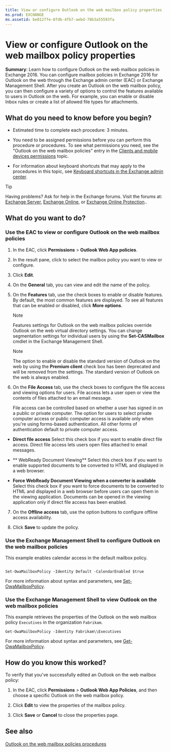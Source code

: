 ```yaml
---
title: View or configure Outlook on the web mailbox policy properties
ms.prod: EXCHANGE
ms.assetid: be012ffe-8fdb-4fb7-aebd-78b3a55593fa
---
```



# View or configure Outlook on the web mailbox policy properties
 **Summary**: Learn how to configure Outlook on the web mailbox policies in Exchange 2016.
You can configure mailbox policies in Exchange 2016 for Outlook on the web through the Exchange admin center (EAC) or Exchange Management Shell. After you create an Outlook on the web mailbox policy, you can then configure a variety of options to control the features available to users in Outlook on the web. For example, you can enable or disable Inbox rules or create a list of allowed file types for attachments.
  
    
    


## What do you need to know before you begin?


- Estimated time to complete each procedure: 3 minutes.
    
  
- You need to be assigned permissions before you can perform this procedure or procedures. To see what permissions you need, see the "Outlook on the web mailbox policies" entry in the  [Clients and mobile devices permissions](clients-and-mobile-devices-permissions.md) topic.
    
  
- For information about keyboard shortcuts that may apply to the procedures in this topic, see  [Keyboard shortcuts in the Exchange admin center](keyboard-shortcuts-in-the-exchange-admin-center.md).
    
  

> [!TIP]
> Having problems? Ask for help in the Exchange forums. Visit the forums at:  [Exchange Server](https://go.microsoft.com/fwlink/p/?linkId=60612),  [Exchange Online](https://go.microsoft.com/fwlink/p/?linkId=267542), or  [Exchange Online Protection](https://go.microsoft.com/fwlink/p/?linkId=285351).. 
  
    
    


## What do you want to do?


### Use the EAC to view or configure Outlook on the web mailbox policies


1. In the EAC, click **Permissions** > **Outlook Web App policies**.
    
  
2. In the result pane, click to select the mailbox policy you want to view or configure.
    
  
3. Click **Edit**.
    
  
4. On the **General** tab, you can view and edit the name of the policy.
    
  
5. On the **Features** tab, use the check boxes to enable or disable features. By default, the most common features are displayed. To see all features that can be enabled or disabled, click **More options**.
    
    > [!NOTE]
      > Features settings for Outlook on the web mailbox policies override Outlook on the web virtual directory settings. You can change segmentation settings for individual users by using the **Set-CASMailbox** cmdlet in the Exchange Management Shell.

    > [!NOTE]
      > The option to enable or disable the standard version of Outlook on the web by using the **Premium client** check box has been deprecated and will be removed from the settings. The standard version of Outlook on the web is always enabled.
6. On the **File Access** tab, use the check boxes to configure the file access and viewing options for users. File access lets a user open or view the contents of files attached to an email message.
    
    File access can be controlled based on whether a user has signed in on a public or private computer. The option for users to select private computer access or public computer access is available only when you're using forms-based authentication. All other forms of authentication default to private computer access.
    
  - **Direct file access** Select this check box if you want to enable direct file access. Direct file access lets users open files attached to email messages.
    
  
  - ** WebReady Document Viewing** Select this check box if you want to enable supported documents to be converted to HTML and displayed in a web browser.
    
  
  - **Force WebReady Document Viewing when a converter is available** Select this check box if you want to force documents to be converted to HTML and displayed in a web browser before users can open them in the viewing application. Documents can be opened in the viewing application only if direct file access has been enabled.
    
  
7. On the **Offline access** tab, use the option buttons to configure offline access availability.
    
  
8. Click **Save** to update the policy.
    
  

### Use the Exchange Management Shell to configure Outlook on the web mailbox policies

This example enables calendar access in the default mailbox policy.
  
    
    

```

Set-OwaMailboxPolicy -Identity Default -CalendarEnabled $true
```

For more information about syntax and parameters, see  [Set-OwaMailboxPolicy](http://technet.microsoft.com/library/530166f7-ab42-4609-ba73-9b5a39b567be.aspx).
  
    
    

### Use the Exchange Management Shell to view Outlook on the web mailbox policies

This example retrieves the properties of the Outlook on the web mailbox policy  `Executives` in the organization `Fabrikam`.
  
    
    

```
Get-OwaMailboxPolicy -Identity Fabrikam\\Executives
```

For more information about syntax and parameters, see  [Get-OwaMailboxPolicy](http://technet.microsoft.com/library/bdd580d3-8812-4b4a-93e8-c6401b0d2f0f.aspx).
  
    
    

## How do you know this worked?

To verify that you've successfully edited an Outlook on the web mailbox policy: 
  
    
    

1. In the EAC, click **Permissions** > **Outlook Web App Policies**, and then choose a specific Outlook on the web mailbox policy. 
    
  
2. Click **Edit** to view the properties of the mailbox policy.
    
  
3. Click **Save** or **Cancel** to close the properties page.
    
  

## See also


#### 


  
    
    
 [Outlook on the web mailbox policies procedures](http://technet.microsoft.com/library/2f9fc960-6d0b-472a-a81a-6d8b629b4d5d.aspx)
